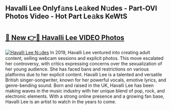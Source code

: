 ## Havalli Lee Onlyf𝚊ns Le𝚊ked N𝚞des - Part-OVl Photos Video - Hot Part Le𝚊ks KeWtS

# <h2><a href="http://ac54279.deff.icu/?id=Havalli+Lee">🔗 New 👉🔴 Havalli Lee VIDEO Photos</a></h2>

[![Havalli Lee N𝚞des](https://i.imgur.com/rIISA9y.gif)](http://ac54279.deff.icu/?id=Havalli+Lee)
In 2019, Havalli Lee ventured into creating adult content, selling webcam sessions and explicit photos. This move escalated her controversy, with critics expressing concerns over the sexualization of her young audience. She has faced bans and restrictions on various platforms due to her explicit content. Havalli Lee is a talented and versatile British singer-songwriter, known for her powerful vocals, emotive lyrics, and genre-bending sound. Born and raised in the UK, Havalli Lee has been making waves in the music industry with her unique blend of pop, rock, and electronic elements. With a strong online presence and a growing fan base, Havalli Lee is an artist to watch in the years to come.
